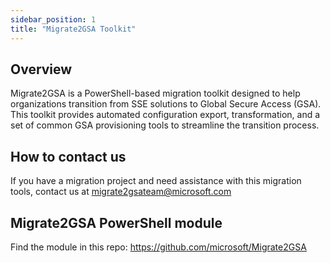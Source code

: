 ```yaml
---
sidebar_position: 1
title: "Migrate2GSA Toolkit"
---
```


## Overview

Migrate2GSA is a PowerShell-based migration toolkit designed to help organizations transition from SSE solutions to Global Secure Access (GSA). This toolkit provides automated configuration export, transformation, and a set of common GSA provisioning tools to streamline the transition process.

## How to contact us
If you have a migration project and need assistance with this migration tools, contact us at migrate2gsateam@microsoft.com

## Migrate2GSA PowerShell module
Find the module in this repo: https://github.com/microsoft/Migrate2GSA
